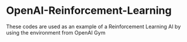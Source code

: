 # OpenAI-Reinforcement-Learning

These codes are used as an example of a Reinforcement Learning AI by using the environment from OpenAI Gym
